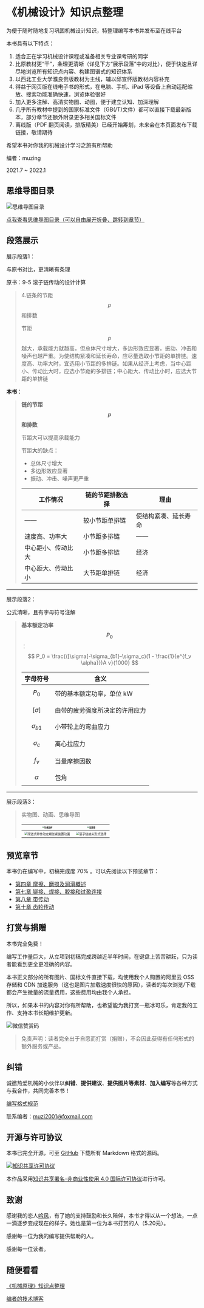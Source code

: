 # 《机械设计》知识点整理

为便于随时随地复习巩固机械设计知识，特整理编写本书并发布至在线平台

本书具有以下特点：

1. 适合正在学习机械设计课程或准备相关专业课考研的同学
2. 比原教材更“干”，条理更清晰（详见下方“展示段落”中的对比），便于快速且详尽地浏览所有知识点内容、构建图谱式的知识体系
3. 以西北工业大学濮良贵版教材为主线，辅以邱宣怀版教材内容补充
4. 得益于网页版在线电子书的形式，在电脑、手机、iPad 等设备上自动适配缩放、搜索功能准确快速，浏览体验很好
5. 加入更多注解、高清实物图、动图，便于建立认知、加深理解
6. 几乎所有教材中提到的国家标准文件（GB(/T)文件）都可以直接下载最新版本，部分章节还额外附录更多相关国标文件
7. 离线版（PDF 翻页阅读，排版精美）已经开始筹划，未来会在本页面发布下载链接，敬请期待

希望本书对你我的机械设计学习之旅有所帮助

编者：muzing

2021.7 ~ 2022.1

## 思维导图目录

![思维导图目录](http://processon.com/chart_image/6108b7d60e3e74368fc55118.png)

[点我查看思维导图目录（可以自由展开折叠、跳转到章节）](https://www.processon.com/view/link/6108bbf10e3e74368fc5622a)

## 段落展示

展示段落1：

与原书对比，更清晰有条理

原书：9-5 滚子链传动的设计计算

> 4.链条的节距 $$p$$ 和排数
>
> 节距 $$p$$ 越大，承载能力就越高，但总体尺寸增大，多边形效应显著，振动、冲击和噪声也越严重。为使结构紧凑和延长寿命，应尽量选取小节距的单排链。速度高、功率大时，宜选用小节距的多排链。如果从经济上考虑，当中心距小、传动比大时，应选小节距的多排链；中心距大、传动比小时，应选大节距的单排链

**本书**：

> **链的节距 $$p$$ 和排数**
>
> 节距大可以提高承载能力
>
> 节距**大**的缺点：
>
> - 总体尺寸增大
> - 多边形效应显著
> - 振动、冲击、噪声更严重
>
> | 工作情况           | 链的节距排数选择 | 理由                 |
> | ------------------ | ---------------- | -------------------- |
> | ——                 | 较小节距单排链   | 使结构紧凑、延长寿命 |
> | 速度高、功率大     | 小节距多排链     | ——                   |
> | 中心距小、传动比大 | 小节距多排链     | 经济                 |
> | 中心距大、传动比小 | 大节距单排链     | 经济                 |

-----

展示段落2：

公式清晰，且有字母符号注解

> **基本额定功率 $$P_0$$**：
> $$
> P_0 = \frac{([\sigma]-\sigma_{b1}-\sigma_c)(1 - \frac{1}{e^{f_v \alpha}})A v}{1000}
> $$
>
> | 字母符号        | 含义                           |
> | --------------- | ------------------------------ |
> | $$P_0$$         | 带的基本额定功率，单位 kW      |
> | $$[\sigma]$$    | 由带的疲劳强度所决定的许用应力 |
> | $$\sigma_{b1}$$ | 小带轮上的弯曲应力             |
> | $$\sigma_c$$    | 离心拉应力                     |
> | $$f_v$$         | 当量摩擦因数                   |
> | $$\alpha$$      | 包角                           |

-----

展示段落3：

> 实物图、动画、思维导图
>
> | <img src="https://oss.muzing.top/image/domm_针阀油杯.jpg" alt="针阀油杯" style="zoom:33%;" /> | <img src="https://oss.muzing.top/image/domm_双排链.jpg" alt="双排链" style="zoom:33%;" /> |
> | ------------------------------------------------------------ | ------------------------------------------------------------ |
> | <img src="https://oss.muzing.top/image/domm_滑道式带传动定期张紧装置动画.gif" alt="滑道式带传动定期张紧装置动画" style="zoom:50%;" /> | <img src="https://oss.muzing.top/image/domm_滚子链接头形式选择.png" alt="滚子链接头形式选择" style="zoom:50%;" /> |

## 预览章节

本书仍在编写中，初稿完成度 70% 。可以先阅读以下预览章节：

- [第四章 摩擦、磨损及润滑概述](https://domm.muzing.top/chapter_04)
- [第七章 铆接、焊接、胶接和过盈连接](https://domm.muzing.top/chapter_07)
- [第八章 带传动](https://domm.muzing.top/chapter_08)
- [第十章 齿轮传动](https://domm.muzing.top/chapter_10)

## 打赏与捐赠

本书完全免费！

编写工作量巨大，从立项到初稿完成跨越近半年时间，在键盘上苦苦耕耘，只为读者能看到更全更准确的内容。

本书正文部分的所有图片、国标文件直接下载，均使用我个人购置的阿里云 OSS 存储和 CDN 加速服务（这也是图片加载速度很快的原因），读者的每次浏览/下载都会产生微量的流量费用，这些费用均由我个人承担。

所以，如果本书的内容对你有所帮助，也希望能为我打赏一瓶冰可乐，肯定我的工作、支持本书长期维护更新。

![微信赞赏码](https://oss.muzing.top/image/muzing-WeChat-Collection.png)

> 免责声明：读者完全出于自愿而打赏（捐赠），不会因此获得有任何形式的额外服务或产品。

## 纠错

诚邀热爱机械的小伙伴以**纠错**、**提供建议**、**提供图片等素材**、**加入编写**等各种方式与我合作，共同完善本书！

[编写格式规范](https://domm.muzing.top/specification_21)

联系编者：[muzi2001@foxmail.com](mailto:muzi2001@foxmail.com)

## 开源与许可协议

本书已完全开源，可至 [GitHub](https://github.com/muziing/domm) 下载所有 Markdown 格式的源码。

[![知识共享许可协议](https://oss.muzing.top/image/BY-NC-40-88x31.png)](http://creativecommons.org/licenses/by-nc/4.0/)

本作品采用[知识共享署名-非商业性使用 4.0 国际许可协议](http://creativecommons.org/licenses/by-nc/4.0/)进行许可。

## 致谢

感谢我的恋人[吟风](https://brise.top)，有了她的支持鼓励和长久陪伴，本书才得以从一个想法，一点一滴逐步变成现在的样子。她也是第一位为本书打赏的人（5.20元）。

感谢每一位为我的编写提供帮助的人。

感谢每一位读者。

## 随便看看

[《机械原理》知识点整理](https://tomm.muzing.top)

[编者的技术博客](https://muzing.top)
